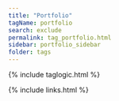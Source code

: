 ```yaml
---
title: "Portfolio"
tagName: portfolio
search: exclude
permalink: tag_portfolio.html
sidebar: portfolio_sidebar
folder: tags
---
```

{% include taglogic.html %}

{% include links.html %}
